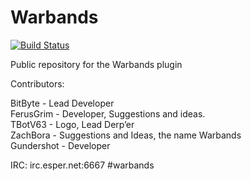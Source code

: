 Warbands
========
[![Build Status](https://snap-ci.com/Byte-Lab/Warbands/branch/master/build_image)](https://snap-ci.com/Byte-Lab/Warbands/branch/master)

Public repository for the Warbands plugin

Contributors:

BitByte	-		Lead Developer  
FerusGrim -		Developer, Suggestions and ideas.  
TBotV63	-		Logo, Lead Derp’er  
ZachBora -		Suggestions and Ideas, the name Warbands  
Gundershot -	Developer  

IRC: irc.esper.net:6667 #warbands
